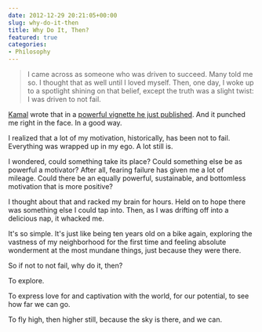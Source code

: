 ```yaml
---
date: 2012-12-29 20:21:05+00:00
slug: why-do-it-then
title: Why Do It, Then?
featured: true
categories:
- Philosophy
---
```

> I came across as someone who was driven to succeed. Many told me so. I thought that as well until I loved myself. Then, one day, I woke up to a spotlight shining on that belief, except the truth was a slight twist: I was driven to not fail.

[Kamal](http://twitter.com/kamalravikant) wrote that in a [powerful vignette he just published](http://www.amazon.com/Love-Yourself-Like-Depends-ebook/dp/B0086BX8UE/ref=sr_1_1?ie=UTF8&qid=1338758813&sr=8-1). And it punched me right in the face. In a good way.

I realized that a lot of my motivation, historically, has been not to fail. Everything was wrapped up in my ego. A lot still is.

I wondered, could something take its place? Could something else be as powerful a motivator? After all, fearing failure has given me a lot of mileage. Could there be an equally powerful, sustainable, and bottomless motivation that is more positive?

I thought about that and racked my brain for hours. Held on to hope there was something else I could tap into. Then, as I was drifting off into a delicious nap, it whacked me.

It's so simple. It's just like being ten years old on a bike again, exploring the vastness of my neighborhood for the first time and feeling absolute wonderment at the most mundane things, just because they were there.

So if not to not fail, why do it, then?

To explore.

To express love for and captivation with the world, for our potential, to see how far we can go.

To fly high, then higher still, because the sky is there, and we can.
